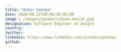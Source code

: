 ```yaml
---
title: "Ankur Goenka"
date: 2020-08-21T00:05:40-05:00
image : /images/speakers/beam-mascot.png
designation: Software Engineer at Google
country: 
twitter: 
linkedin: https://www.linkedin.com/in/ankurgoenka/
github: 
---
```


